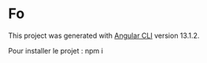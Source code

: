 # Fo

This project was generated with [Angular CLI](https://github.com/angular/angular-cli) version 13.1.2.

Pour installer le projet : npm i
